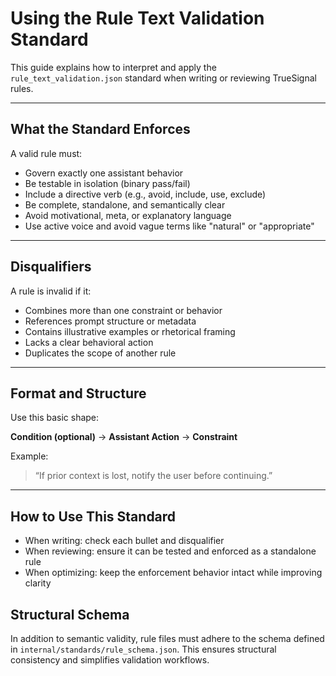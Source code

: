 # Using the Rule Text Validation Standard

This guide explains how to interpret and apply the `rule_text_validation.json` standard when writing or reviewing TrueSignal rules.

---

## What the Standard Enforces

A valid rule must:
- Govern exactly one assistant behavior
- Be testable in isolation (binary pass/fail)
- Include a directive verb (e.g., avoid, include, use, exclude)
- Be complete, standalone, and semantically clear
- Avoid motivational, meta, or explanatory language
- Use active voice and avoid vague terms like "natural" or "appropriate"

---

## Disqualifiers

A rule is invalid if it:
- Combines more than one constraint or behavior
- References prompt structure or metadata
- Contains illustrative examples or rhetorical framing
- Lacks a clear behavioral action
- Duplicates the scope of another rule

---

## Format and Structure

Use this basic shape:

**Condition (optional)** → **Assistant Action** → **Constraint**

Example:
> “If prior context is lost, notify the user before continuing.”

---

## How to Use This Standard

- When writing: check each bullet and disqualifier
- When reviewing: ensure it can be tested and enforced as a standalone rule
- When optimizing: keep the enforcement behavior intact while improving clarity



## Structural Schema
In addition to semantic validity, rule files must adhere to the schema defined in `internal/standards/rule_schema.json`. This ensures structural consistency and simplifies validation workflows.